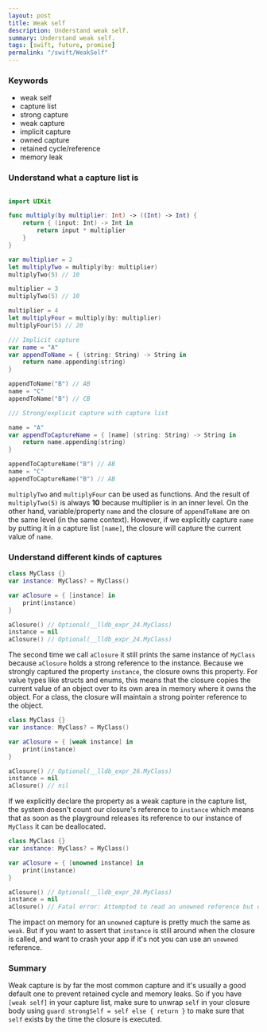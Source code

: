 ```yaml
---
layout: post
title: Weak self
description: Understand weak self.
summary: Understand weak self.
tags: [swift, future, promise]
permalink: "/swift/WeakSelf"
---
```


### Keywords

- weak self
- capture list
- strong capture
- weak capture
- implicit capture
- owned capture
- retained cycle/reference
- memory leak

### Understand what a capture list is

```swift

import UIKit

func multiply(by multiplier: Int) -> ((Int) -> Int) {
    return { (input: Int) -> Int in
        return input * multiplier
    }
}

var multiplier = 2
let multiplyTwo = multiply(by: multiplier)
multiplyTwo(5) // 10

multiplier = 3
multiplyTwo(5) // 10

multiplier = 4
let multiplyFour = multiply(by: multiplier)
multiplyFour(5) // 20

/// Implicit capture
var name = "A"
var appendToName = { (string: String) -> String in
    return name.appending(string)
}

appendToName("B") // AB
name = "C"
appendToName("B") // CB

/// Strong/explicit capture with capture list

name = "A"
var appendToCaptureName = { [name] (string: String) -> String in
    return name.appending(string)
}

appendToCaptureName("B") // AB
name = "C"
appendToCaptureName("B") // AB
```

`multiplyTwo` and `multiplyFour` can be used as functions. And the result of `multiplyTwo(5)` is always **10** because multiplier is in an inner level. On the other hand, variable/property `name` and the closure of `appendToName` are on the same level (in the same context). However, if we explicitly capture `name` by putting it in a capture list `[name]`, the closure will capture the current value of `name`.

### Understand different kinds of captures

```swift
class MyClass {}
var instance: MyClass? = MyClass()

var aClosure = { [instance] in
    print(instance)
}

aClosure() // Optional(__lldb_expr_24.MyClass)
instance = nil
aClosure() // Optional(__lldb_expr_24.MyClass)
```

The second time we call `aClosure` it still prints the same instance of `MyClass` because `aClosure` holds a strong reference to the instance. Because we strongly captured the property `instance`, the closure owns this property. For value types like structs and enums, this means that the closure copies the current value of an object over to its own area in memory where it owns the object. For a class, the closure will maintain a strong pointer reference to the object.

```swift
class MyClass {}
var instance: MyClass? = MyClass()

var aClosure = { [weak instance] in
    print(instance)
}

aClosure() // Optional(__lldb_expr_26.MyClass)
instance = nil
aClosure() // nil
```

If we explicitly declare the property as a weak capture in the capture list, the system doesn't count our closure's reference to `instance` which means that as soon as the playground releases its reference to our instance of `MyClass` it can be deallocated.

```swift
class MyClass {}
var instance: MyClass? = MyClass()

var aClosure = { [unowned instance] in
    print(instance)
}

aClosure() // Optional(__lldb_expr_28.MyClass)
instance = nil
aClosure() // Fatal error: Attempted to read an unowned reference but object 0x6000002b01d0 was already deallocated
```

The impact on memory  for an `unowned` capture is pretty much the same as `weak`. But if you want to assert that `instance` is still around when the closure is called, and want to crash your app if it's not you can use an `unowned` reference.

### Summary

Weak capture is by far the most common capture and it's usually a good default one to prevent retained cycle and memory leaks. So if you have `[weak self]` in your capture list, make sure to unwrap `self` in your closure body using `guard strongSelf = self else { return }` to make sure that `self` exists by the time the closure is executed.
